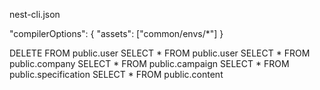 nest-cli.json

"compilerOptions": {
    "assets": ["common/envs/*"]
}

DELETE FROM public.user
SELECT * FROM public.user
SELECT * FROM public.company
SELECT * FROM public.campaign
SELECT * FROM public.specification
SELECT * FROM public.content